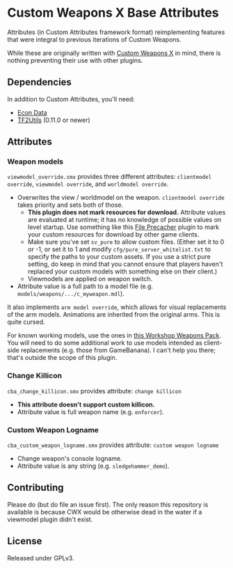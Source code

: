 # Custom Weapons X Base Attributes

Attributes (in Custom Attributes framework format) reimplementing features that were integral to
previous iterations of Custom Weapons.

While these are originally written with [Custom Weapons X][] in mind, there is nothing
preventing their use with other plugins.

[Custom Weapons X]: https://github.com/nosoop/SM-TFCustomWeaponsX

## Dependencies

In addition to Custom Attributes, you'll need:

- [Econ Data](https://github.com/nosoop/SM-TFEconData)
- [TF2Utils](https://github.com/nosoop/SM-TFUtils) (0.11.0 or newer)

## Attributes

### Weapon models

`viewmodel_override.smx` provides three different attributes: `clientmodel override`,
`viewmodel override`, and `worldmodel override`.

- Overwrites the view / worldmodel on the weapon.  `clientmodel override` takes priority and
sets both of those.
  - **This plugin does not mark resources for download.**  Attribute values are evaluated at
  runtime; it has no knowledge of possible values on level startup.  Use something like this
  [File Precacher][] plugin to mark your custom resources for download by other game clients.
  - Make sure you've set `sv_pure` to allow custom files.  (Either set it to 0 or -1, or set it
  to 1 and modify `cfg/pure_server_whitelist.txt` to specify the paths to your custom assets.
  If you use a strict pure setting, do keep in mind that you cannot ensure that players haven't
  replaced your custom models with something else on their client.)
  - Viewmodels are applied on weapon switch.
- Attribute value is a full path to a model file (e.g. `models/weapons/.../c_myweapon.mdl`).

It also implements `arm model override`, which allows for visual replacements of the arm models.
Animations are inherited from the original arms.  This is quite cursed.

For known working models, use the ones in [this Workshop Weapons Pack][samplemodels].  You will
need to do some additional work to use models intended as client-side replacements (e.g. those
from GameBanana).  I can't help you there; that's outside the scope of this plugin.

[File Precacher]: https://forums.alliedmods.net/showpost.php?p=2634602&postcount=484
[samplemodels]: https://forums.alliedmods.net/showpost.php?p=2188941&postcount=246

### Change Killicon

`cba_change_killicon.smx` provides attribute: `change killicon`

- **This attribute doesn't support custom killicon.**
- Attribute value is full weapon name (e.g. `enforcer`). 

### Custom Weapon Logname

`cba_custom_weapon_logname.smx` provides attribute: `custom weapon logname`

- Change weapon's console logname.
- Attribute value is any string (e.g. `sledgehammer_demo`).

## Contributing

Please do (but do file an issue first).  The only reason this repository is available is because
CWX would be otherwise dead in the water if a viewmodel plugin didn't exist.

## License

Released under GPLv3.
